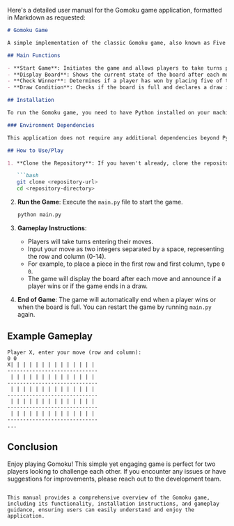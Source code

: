 Here's a detailed user manual for the Gomoku game application, formatted in Markdown as requested:

```markdown
# Gomoku Game

A simple implementation of the classic Gomoku game, also known as Five in a Row. This application allows two players to compete against each other by placing their pieces on a 15x15 board.

## Main Functions

- **Start Game**: Initiates the game and allows players to take turns placing their pieces on the board.
- **Display Board**: Shows the current state of the board after each move.
- **Check Winner**: Determines if a player has won by placing five of their pieces in a row, either horizontally, vertically, or diagonally.
- **Draw Condition**: Checks if the board is full and declares a draw if no more moves can be made.

## Installation

To run the Gomoku game, you need to have Python installed on your machine. You can download Python from [python.org](https://www.python.org/downloads/).

### Environment Dependencies

This application does not require any additional dependencies beyond Python itself. However, ensure you have Python 3.x installed.

## How to Use/Play

1. **Clone the Repository**: If you haven't already, clone the repository containing the game files.

   ```bash
   git clone <repository-url>
   cd <repository-directory>
   ```

2. **Run the Game**: Execute the `main.py` file to start the game.

   ```bash
   python main.py
   ```

3. **Gameplay Instructions**:
   - Players will take turns entering their moves.
   - Input your move as two integers separated by a space, representing the row and column (0-14).
   - For example, to place a piece in the first row and first column, type `0 0`.
   - The game will display the board after each move and announce if a player wins or if the game ends in a draw.

4. **End of Game**: The game will automatically end when a player wins or when the board is full. You can restart the game by running `main.py` again.

## Example Gameplay

```
Player X, enter your move (row and column): 
0 0
X| | | | | | | | | | | | | | 
-----------------------------
 | | | | | | | | | | | | | | 
-----------------------------
 | | | | | | | | | | | | | | 
-----------------------------
 | | | | | | | | | | | | | | 
-----------------------------
 | | | | | | | | | | | | | | 
-----------------------------
...
```

## Conclusion

Enjoy playing Gomoku! This simple yet engaging game is perfect for two players looking to challenge each other. If you encounter any issues or have suggestions for improvements, please reach out to the development team.
```

This manual provides a comprehensive overview of the Gomoku game, including its functionality, installation instructions, and gameplay guidance, ensuring users can easily understand and enjoy the application.